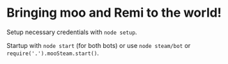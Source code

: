 # Bringing moo and Remi to the world!

Setup necessary credentials with `node setup`.

Startup with `node start` (for both bots) or use `node steam/bot` or `require('.').mooSteam.start()`.

